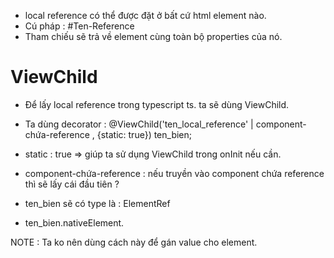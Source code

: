 - local reference có thể được đặt ở bất cứ html element nào.
- Cú pháp : #Ten-Reference
- Tham chiếu sẽ trả về element cùng toàn bộ properties của nó.

# ViewChild
- Để lấy local reference trong typescript ts. ta sẽ dùng ViewChild.
- Ta dùng decorator : 
    @ViewChild('ten_local_reference' | component-chứa-reference , {static: true}) ten_bien;
    
- static : true => giúp ta sử dụng ViewChild trong onInit nếu cần.
- component-chứa-reference : nếu truyền vào component chứa reference thì sẽ lấy cái đầu tiên ?

- ten_bien sẽ có type là : ElementRef
- ten_bien.nativeElement.

NOTE : Ta ko nên dùng cách này để gán value cho element.